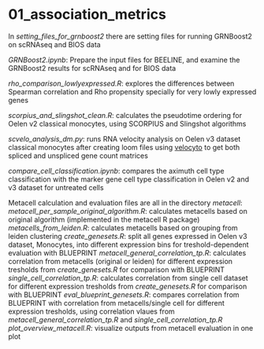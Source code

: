# 01_association_metrics


In *setting_files_for_grnboost2* there are setting files for running GRNBoost2 on scRNAseq and BIOS data

*GRNBoost2.ipynb*: Prepare the input files for BEELINE, and examine the GRNBoost2 results for scRNAseq and for BIOS data

*rho_comparison_lowlyexpressed.R*:  explores the differences between Spearman correlation and Rho propensity specially for very lowly expressed genes

*scorpius_and_slingshot_clean.R*: calculates the pseudotime ordering for Oelen v2 classical monocytes, using SCORPIUS and Slingshot algorithms

*scvelo_analysis_dm.py*: runs RNA velocity analysis on Oelen v3 dataset classical monocytes after creating loom files using [velocyto](http://velocyto.org/velocyto.py/tutorial/cli.html) to get both spliced and unspliced gene count matrices

*compare_cell_classification.ipynb*: compares the aximuth cell type classification with the marker gene cell type classification in Oelen v2 and v3 dataset for untreated cells

Metacell calculation and evaluation files are all in the directory *metacell*:
*metacell_per_sample_original_algorithm.R*: calculates metacells based on original algorithm (implemented in the metacell R package)
*metacells_from_leiden.R*: calculates metacells based on grouping from leiden clustering
*create_genesets.R*: split all genes expressed in Oelen v3 dataset, Monocytes, into different expression bins for treshold-dependent evaluation with BLUEPRINT
*metacell_general_correlation_tp.R*: calculates correlation from metacells (original or leiden) for different expression tresholds from *create_genesets.R* for comparison with BLUEPRINT
*single_cell_correlation_tp.R*: calculates correlation from single cell dataset for different expression tresholds from *create_genesets.R* for comparison with BLUEPRINT
*eval_blueprint_genesets.R*: compares correlation from BLUEPRINT with correlation from metacells/single cell for different expression tresholds, using correlation vlaues from *metacell_general_correlation_tp.R* and *single_cell_correlation_tp.R*
*plot_overview_metacell.R*: visualize outputs from metacell evaluation in one plot


